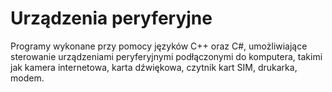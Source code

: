 # Urządzenia peryferyjne

Programy wykonane przy pomocy języków C++ oraz C#, umożliwiające sterowanie urządzeniami peryferyjnymi podłączonymi do komputera, takimi jak kamera internetowa, karta dźwiękowa, czytnik kart SIM, drukarka, modem.
